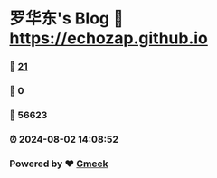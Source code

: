 # 罗华东's Blog :link: https://echozap.github.io 
### :page_facing_up: [21](https://echozap.github.io/tag.html) 
### :speech_balloon: 0 
### :hibiscus: 56623 
### :alarm_clock: 2024-08-02 14:08:52 
### Powered by :heart: [Gmeek](https://github.com/Meekdai/Gmeek)
